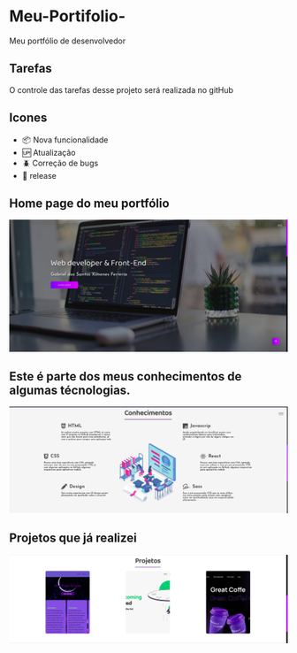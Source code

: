 # Meu-Portifolio-

Meu portfólio de desenvolvedor 
## Tarefas 

  O controle das tarefas desse projeto será realizada no gitHub

## Icones 

 - :package: Nova funcionalidade
 - :up: Atualização
 - :beetle: Correção de bugs
 - :checkered_flag: release

 ##

## Home page do meu portfólio

![Home page do meu portfólio](/Img/Homepage.png)

##
## Este é parte dos meus conhecimentos de algumas técnologias.

![Esta é a parte de meus conhecimentos!](/Img/Conhecimentos.png)

##

##
## Projetos que já realizei

![Projetos que já realizei](/Img/Projetos.png)

##

##